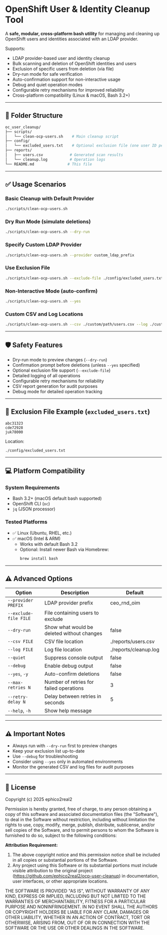 # OpenShift User & Identity Cleanup Tool

A **safe, modular, cross-platform bash utility** for managing and cleaning up OpenShift users and identities associated with an LDAP provider.

Supports:
- LDAP provider-based user and identity cleanup
- Bulk scanning and deletion of OpenShift identities and users
- Exclusion of specific users from deletion (via file)
- Dry-run mode for safe verification
- Auto-confirmation support for non-interactive usage
- Debug and quiet operation modes
- Configurable retry mechanisms for improved reliability
- Cross-platform compatibility (Linux & macOS, Bash 3.2+)

---

## 📂 Folder Structure

```bash
oc_user_cleanup/
├── scripts/
│   └── clean-ocp-users.sh    # Main cleanup script
├── config/
│   └── excluded_users.txt    # Optional exclusion file (one user ID per line)
├── reports/
│   ├── users.csv            # Generated scan results
│   └── cleanup.log          # Operation logs
└── README.md               # This file
```
---

## ✅ Usage Scenarios

### Basic Cleanup with Default Provider

```bash
./scripts/clean-ocp-users.sh
```

### Dry Run Mode (simulate deletions)

```bash
./scripts/clean-ocp-users.sh --dry-run
```

### Specify Custom LDAP Provider

```bash
./scripts/clean-ocp-users.sh --provider custom_ldap_prefix
```

### Use Exclusion File

```bash
./scripts/clean-ocp-users.sh --exclude-file ./config/excluded_users.txt
```

### Non-Interactive Mode (auto-confirm)

```bash
./scripts/clean-ocp-users.sh --yes
```

### Custom CSV and Log Locations

```bash
./scripts/clean-ocp-users.sh --csv ./custom/path/users.csv --log ./custom/path/cleanup.log
```
---

## 🛡 Safety Features

* Dry-run mode to preview changes (`--dry-run`)
* Confirmation prompt before deletions (unless `--yes` specified)
* Optional exclusion file support (`--exclude-file`)
* Detailed logging of all operations
* Configurable retry mechanisms for reliability
* CSV report generation for audit purposes
* Debug mode for detailed operation tracking
---

## 📄 Exclusion File Example (`excluded_users.txt`)

```
abc31323
cde72928
juk78000
```

Location:
```
./config/excluded_users.txt
```

---

## 💻 Platform Compatibility

### System Requirements

* Bash 3.2+ (macOS default bash supported)
* OpenShift CLI (`oc`)
* `jq` (JSON processor)

### Tested Platforms

* ✅ Linux (Ubuntu, RHEL, etc.)
* ✅ macOS (Intel & ARM)
  * Works with default Bash 3.2
  * Optional: Install newer Bash via Homebrew:
    ```bash
    brew install bash
    ```
---

## ⚠ Advanced Options

| Option | Description | Default |
| ------ | ----------- | ------- |
| `--provider PREFIX` | LDAP provider prefix | ceo_rnd_oim |
| `--exclude-file FILE` | File containing users to exclude | |
| `--dry-run` | Show what would be deleted without changes | false |
| `--csv FILE` | CSV file location | ./reports/users.csv |
| `--log FILE` | Log file location | ./reports/cleanup.log |
| `--quiet` | Suppress console output | false |
| `--debug` | Enable debug output | false |
| `--yes`, `-y` | Auto-confirm deletions | false |
| `--max-retries N` | Number of retries for failed operations | 3 |
| `--retry-delay N` | Delay between retries in seconds | 5 |
| `--help`, `-h` | Show help message | |

---

## ⚠ Important Notes

* Always run with `--dry-run` first to preview changes
* Keep your exclusion list up-to-date
* Use `--debug` for troubleshooting
* Consider using `--yes` only in automated environments
* Monitor the generated CSV and log files for audit purposes

---

## 📜 License

Copyright (c) 2025 ephico2real2 

Permission is hereby granted, free of charge, to any person obtaining a copy
of this software and associated documentation files (the "Software"), to deal
in the Software without restriction, including without limitation the rights
to use, copy, modify, merge, publish, distribute, sublicense, and/or sell
copies of the Software, and to permit persons to whom the Software is
furnished to do so, subject to the following conditions:

**Attribution Requirement:**
1. The above copyright notice and this permission notice shall be included in all
   copies or substantial portions of the Software.
2. Any project using this Software or its substantial portions must include visible
   attribution to the original project (https://github.com/ephico2real2/ocp-user-cleanup)
   in documentation, user interfaces, or other appropriate locations.

THE SOFTWARE IS PROVIDED "AS IS", WITHOUT WARRANTY OF ANY KIND, EXPRESS OR
IMPLIED, INCLUDING BUT NOT LIMITED TO THE WARRANTIES OF MERCHANTABILITY,
FITNESS FOR A PARTICULAR PURPOSE AND NONINFRINGEMENT. IN NO EVENT SHALL THE
AUTHORS OR COPYRIGHT HOLDERS BE LIABLE FOR ANY CLAIM, DAMAGES OR OTHER
LIABILITY, WHETHER IN AN ACTION OF CONTRACT, TORT OR OTHERWISE, ARISING FROM,
OUT OF OR IN CONNECTION WITH THE SOFTWARE OR THE USE OR OTHER DEALINGS IN THE
SOFTWARE.
